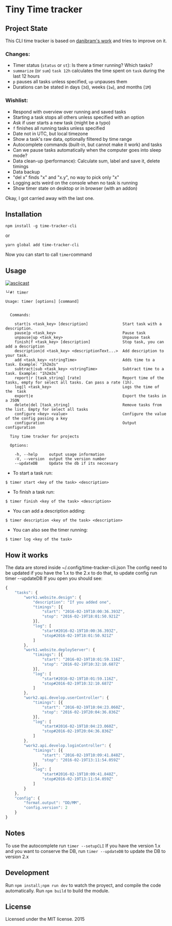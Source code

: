 # Tiny Time tracker

## Project State

This CLI time tracker is based on [danibram's work](https://github.com/danibram/time-tracker-cli) and tries to improve on it.

### Changes:

- Timer status (`status` or `st`): Is there a timer running? Which tasks?
- `summarize` (or `sum`) `task 12h` calculates the time spent on `task` during the last 12 hours
- `p` pauses all tasks unless specified, `up` unpauses them
- Durations can be stated in days (`3d`), weeks (`1w`), and months (`1M`)

### Wishlist:

- Respond with overview over running and saved tasks
- Starting a task stops all others unless specified with an option
- Ask if user starts a new task (might be a typo)
- `f` finishes all running tasks unless specified
- Date not in UTC, but local timezone
- Show a task's raw data, optionally filtered by time range
- Autocomplete commands (built-in, but cannot make it work) and tasks
- Can we pause tasks automatically when the computer goes into sleep mode?
- Data clean-up (performance): Calculate sum, label and save it, delete timings
- Data backup
- "del x" finds "x" and "x.y", no way to pick only "x"
- Logging acts weird on the console when no task is running
- Show timer state on desktop or in browser (with an addon)

Okay, I got carried away with the last one.

## Installation

```
npm install -g time-tracker-cli
```
or
```
yarn global add time-tracker-cli
```
Now you can start to call `timer`command

## Usage

[![asciicast](https://asciinema.org/a/100679.png)](https://asciinema.org/a/100679)

```
└┘#! timer

Usage: timer [options] [command]


  Commands:

	start|s <task_key> [description]               Start task with a description.
	pause|p <task_key>                             Pause task
	unpause|up <task_key>                          Unpause task
	finish|f <task_key> [description]              Stop task, you can add a description
	description|d <task_key> <descriptionText...>  Add description to your task.
	add <task_key> <stringTime>                    Adds time to a task. Example: "1h2m3s"
	subtract|sub <task_key> <stringTime>           Subtract time to a task. Example: "1h2m3s"
	report|r [task_string] [rate]                  Report time of the tasks, empty for select all tasks. Can pass a rate (1h).
	log|l <task_key>                               Logs the time of the  task
	export|e                                       Export the tasks in a JSON
	delete|del [task_string]                       Remove tasks from the list. Empty for select all tasks
	configure <key> <value>                        Configure the value of the config passing a key
	configuration                                  Output configuration

  Tiny time tracker for projects

  Options:

	-h, --help     output usage information
	-V, --version  output the version number
	--updateDB     Update the db if its neccesary
```

- To start a task run:
```
$ timer start <key of the task> <description>
```
- To finish a task run:
```
$ timer finish <key of the task> <description>
```
- You can add a description adding:
```
$ timer description <key of the task> <description>
```
- You can also see the timer running:
```
$ timer log <key of the task>
```

## How it works
The data are stored inside ~/.config/time-tracker-cli.json
The config need to be updated if you have the 1.x to the 2.x to do that, to update config run timer --updateDB
If you open you should see:

```javascript
{
	"tasks": {
		"work1.website.design": {
			"description": "If you added one",
			"timings": [{
				"start": "2016-02-19T10:00:36.393Z",
				"stop": "2016-02-19T18:01:50.921Z"
			}],
			"log": [
				"start#2016-02-19T10:00:36.393Z",
				"stop#2016-02-19T18:01:50.921Z"
			]
		},
		"work1.website.deployServer": {
			"timings": [{
				"start": "2016-02-19T10:01:59.116Z",
				"stop": "2016-02-19T10:32:10.687Z"
			}],
			"log": [
				"start#2016-02-19T10:01:59.116Z",
				"stop#2016-02-19T10:32:10.687Z"
			]
		},
		"work2.api.develop.userController": {
			"timings": [{
				"start": "2016-02-19T10:04:23.060Z",
				"stop": "2016-02-19T20:04:36.836Z"
			}],
			"log": [
				"start#2016-02-19T10:04:23.060Z",
				"stop#2016-02-19T20:04:36.836Z"
			]
		},
		"work2.api.develop.loginController": {
			"timings": [{
				"start": "2016-02-19T10:09:41.848Z",
				"stop": "2016-02-19T13:11:54.059Z"
			}],
			"log": [
				"start#2016-02-19T10:09:41.848Z",
				"stop#2016-02-19T13:11:54.059Z"
			]
		}
	},
	"config": {
		"format.output": "DD/MM",
		"config.version": 2
	}
}
```

## Notes
To use the autocomplete run `timer --setupCLI`
If you have the version 1.x and you want to conserve the DB, run `timer --updateDB` to update the DB to version 2.x

## Development

Run ```npm install;npm run dev``` to watch the proyect, and compile the code automatically.
Run ```npm build``` to build the module.

## License
Licensed under the MIT license. 2015

